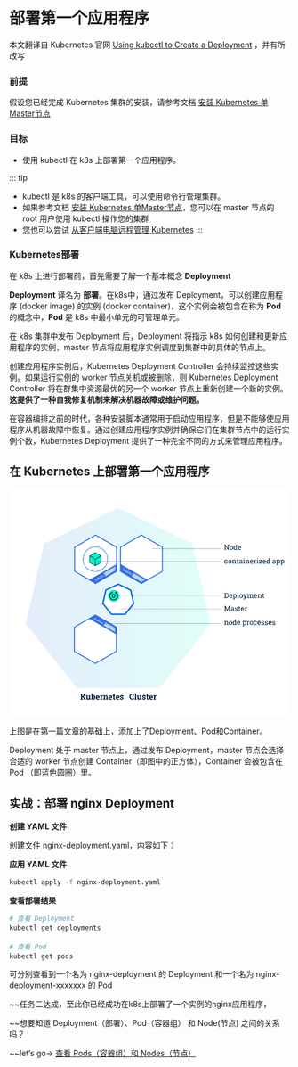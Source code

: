 # 部署第一个应用程序

本文翻译自 Kubernetes 官网 [Using kubectl to Create a Deployment](https://kubernetes.io/docs/tutorials/kubernetes-basics/deploy-app/deploy-intro/) ，并有所改写

### 前提

假设您已经完成 Kubernetes 集群的安装，请参考文档 [安装 Kubernetes 单Master节点](/install/install-k8s)

### 目标

- 使用 kubectl 在 k8s 上部署第一个应用程序。

::: tip
* kubectl 是 k8s 的客户端工具，可以使用命令行管理集群。
* 如果参考文档 [安装 Kubernetes 单Master节点](/install/install-k8s.html)，您可以在 master 节点的 root 用户使用 kubectl 操作您的集群
* 您也可以尝试 [从客户端电脑远程管理 Kubernetes](/install/install-kubectl.html)
:::

### Kubernetes部署

在 k8s 上进行部署前，首先需要了解一个基本概念 **Deployment** 

**Deployment** 译名为 **部署**。在k8s中，通过发布 Deployment，可以创建应用程序 (docker image) 的实例 (docker container)，这个实例会被包含在称为 **Pod** 的概念中，**Pod** 是 k8s 中最小单元的可管理单元。

在 k8s 集群中发布 Deployment 后，Deployment 将指示 k8s 如何创建和更新应用程序的实例，master 节点将应用程序实例调度到集群中的具体的节点上。

创建应用程序实例后，Kubernetes Deployment Controller 会持续监控这些实例。如果运行实例的 worker 节点关机或被删除，则 Kubernetes Deployment Controller 将在群集中资源最优的另一个 worker 节点上重新创建一个新的实例。**这提供了一种自我修复机制来解决机器故障或维护问题。**

在容器编排之前的时代，各种安装脚本通常用于启动应用程序，但是不能够使应用程序从机器故障中恢复。通过创建应用程序实例并确保它们在集群节点中的运行实例个数，Kubernetes Deployment 提供了一种完全不同的方式来管理应用程序。

## 在 Kubernetes 上部署第一个应用程序

![img](./deploy-app.assets/module_02_first_app.svg)

上图是在第一篇文章的基础上，添加上了Deployment、Pod和Container。

Deployment 处于 master 节点上，通过发布 Deployment，master 节点会选择合适的 worker 节点创建 Container（即图中的正方体），Container 会被包含在 Pod （即蓝色圆圈）里。

## 实战：部署 nginx Deployment

**创建 YAML 文件**

创建文件 nginx-deployment.yaml，内容如下：

<CodeSwitcher :languages="{comment:'有注释',nocomment:'无注释'}" :isolated="true">
<template v-slot:comment>

```yaml
apiVersion: apps/v1	#与k8s集群版本有关，使用 kubectl api-versions 即可查看当前集群支持的版本
kind: Deployment	#该配置的类型，我们使用的是 Deployment
metadata:	        #译名为元数据，即 Deployment 的一些基本属性和信息
  name: nginx-deployment	#Deployment 的名称
  labels:	    #标签，可以灵活定位一个或多个资源，其中key和value均可自定义，可以定义多组，目前不需要理解
    app: nginx	#为该Deployment设置key为app，value为nginx的标签
spec:	        #这是关于该Deployment的描述，可以理解为你期待该Deployment在k8s中如何使用
  replicas: 1	#使用该Deployment创建一个应用程序实例
  selector:	    #标签选择器，与上面的标签共同作用，目前不需要理解
    matchLabels: #选择包含标签app:nginx的资源
      app: nginx
  template:	    #这是选择或创建的Pod的模板
    metadata:	#Pod的元数据
      labels:	#Pod的标签，上面的selector即选择包含标签app:nginx的Pod
        app: nginx
    spec:	    #期望Pod实现的功能（即在pod中部署）
      containers:	#生成container，与docker中的container是同一种
      - name: nginx	#container的名称
        image: nginx:1.7.9	#使用镜像nginx:1.7.9创建container，并向外暴露80端口
        ports:
        - containerPort: 80
```

</template>
<template v-slot:nocomment>

```yaml
apiVersion: apps/v1
kind: Deployment
metadata:
  name: nginx-deployment
  labels:
    app: nginx
spec:
  replicas: 1
  selector:
    matchLabels:
      app: nginx
  template:
    metadata:
      labels:
        app: nginx
    spec:
      containers:
      - name: nginx
        image: nginx:1.7.9
        ports:
        - containerPort: 80
```

</template>
</CodeSwitcher>


**应用 YAML 文件**

``` sh
kubectl apply -f nginx-deployment.yaml
```

**查看部署结果**

``` sh
# 查看 Deployment
kubectl get deployments

# 查看 Pod
kubectl get pods
```

可分别查看到一个名为 nginx-deployment 的 Deployment 和一个名为 nginx-deployment-xxxxxxx 的 Pod


~~任务二达成，至此你已经成功在k8s上部署了一个实例的nginx应用程序，

~~想要知道 Deployment（部署）、Pod（容器组） 和 Node(节点) 之间的关系吗？

~~let‘s go-> [查看 Pods（容器组）和 Nodes（节点）](./explore.html)

